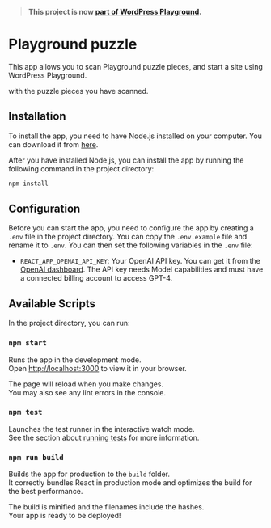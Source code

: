 > **This project is now [part of WordPress Playground](https://github.com/WordPress/wordpress-playground/tree/trunk/packages/playground/puzzle).**


# Playground puzzle

This app allows you to scan Playground puzzle pieces, and start a site using WordPress Playground.

with the puzzle pieces you have scanned.

## Installation

To install the app, you need to have Node.js installed on your computer. You can download it from [here](https://nodejs.org/).

After you have installed Node.js, you can install the app by running the following command in the project directory:

```bash
npm install
```

## Configuration

Before you can start the app, you need to configure the app by creating a `.env` file in the project directory. You can copy the `.env.example` file and rename it to `.env`. You can then set the following variables in the `.env` file:

- `REACT_APP_OPENAI_API_KEY`: Your OpenAI API key. You can get it from the [OpenAI dashboard](https://platform.openai.com/api-keys). The API key needs Model capabilities and must have a connected billing account to access GPT-4.

## Available Scripts

In the project directory, you can run:

### `npm start`

Runs the app in the development mode.\
Open [http://localhost:3000](http://localhost:3000) to view it in your browser.

The page will reload when you make changes.\
You may also see any lint errors in the console.

### `npm test`

Launches the test runner in the interactive watch mode.\
See the section about [running tests](https://facebook.github.io/create-react-app/docs/running-tests) for more information.

### `npm run build`

Builds the app for production to the `build` folder.\
It correctly bundles React in production mode and optimizes the build for the best performance.

The build is minified and the filenames include the hashes.\
Your app is ready to be deployed!

